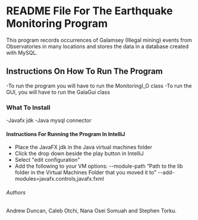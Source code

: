# README File For The Earthquake Monitoring Program
This program records occurrences of Galamsey (Illegal mining) events from Observatories in many locations and stores the data in a database created with MySQL.

## Instructions On How To Run The Program
-To run the program you will have to run the MonitoringI_O class
-To run the GUI, you will have to run the GalaGui class

### What To Install
-Javafx jdk
-Java mysql connector

#### Instructions For Running the Program In IntelliJ
- Place the JavaFX jdk in the Java virtual machines folder
- Click the drop down beside the play button in IntelliJ
- Select "edit configuration"
- Add the following to your VM options:
--module-path
“Path to the lib folder in the Virtual Machines Folder that you moved it to"
--add-modules=javafx.controls,javafx.fxml

###### Authors
Andrew Duncan, Caleb Otchi, Nana Osei Somuah and Stephen Torku.
